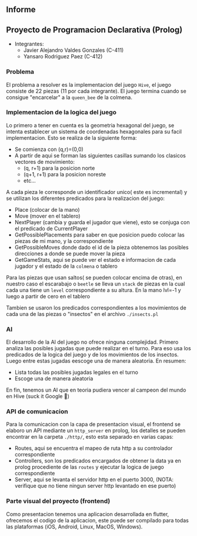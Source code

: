 ## Informe

## Proyecto de Programacion Declarativa (Prolog)

- Integrantes:
  - Javier Alejandro Valdes Gonzales (C-411)
  - Yansaro Rodriguez Paez (C-412)

### Problema

El problema a resolver es la implementacion del juego `Hive`, el juego consiste de 22 piezas (11 por cada integrante). El juego termina cuando se consigue "encarcelar" a la `queen_bee` de la colmena.

### Implementacion de la logica del juego

Lo primero a tener en cuenta es la geometria hexagonal del juego, se intenta establecer un sistema de coordenadas hexagonales para su facil implementacion. Esto se realiza de la siguiente forma:

- Se comienza con (q,r)=(0,0)
- A partir de aqui se forman las siguientes casillas sumando los clasicos vectores de movimiento:
  - (q, r+1) para la posicion norte
  - (q+1, r+1) para la posicion noreste
  - etc...

A cada pieza le corresponde un identificador unico( este es incremental) y se utilizan los diferentes predicados para la realizacion del juego:

- Place (colocar de la mano)
- Move (mover en el tablero)
- NextPlayer (cambia y guarda el jugador que viene), esto se conjuga con el predicado de CurrentPlayer
- GetPossiblePlacements para saber en que posicion puedo colocar las piezas de mi mano, y la correspondiente
- GetPossibleMoves donde dado el id de la pieza obtenemos las posibles direcciones a donde se puede mover la pieza
- GetGameStats, aqui se puede ver el estado e informacion de cada jugador y el estado de la `colmena` o tablero

Para las piezas que usan saltos( se pueden colocar encima de otras), en nuestro caso el escarabajo o `beetle` se lleva un `stack` de piezas en la cual cada una tiene un `level` correspondiente a su altura. En la mano lvl=-1 y luego a partir de cero en el tablero

Tambien se usaron los predicados correspondientes a los movimientos de cada una de las piezas o "insectos" en el archivo `./insects.pl`

### AI

El desarrollo de la AI del juego no ofrece ninguna complejidad. Primero analiza las posibles jugadas que puede realizar en el turno. Para eso usa los predicados de la logica del juego y de los movimientos de los insectos. Luego entre estas jugadas eescoge una de manera aleatoria. En resumen:

- Lista todas las posibles jugadas legales en el turno
- Escoge una de manera aleatoria

En fin, tenemos un AI que en teoria pudiera vencer al campeon del mundo en Hive (suck it Google 💪)

### API de comunicacion

Para la comunicacion con la capa de presentacion visual, el frontend se elaboro un API mediante un `http_server` en prolog, los detalles se pueden encontrar en la carpeta `./http/`, esto esta separado en varias capas:

- Routes, aqui se encuentra el mapeo de ruta http a su controlador correspondiente
- Controllers, son los predicados encargados de obtener la data ya en prolog procediente de las `routes` y ejecutar la logica de juego correspondiente
- Server, aqui se levanta el servidor http en el puerto 3000, (NOTA: verifique que no tiene ningun server http levantado en ese puerto)

### Parte visual del proyecto (frontend)

Como presentacion tenemos una aplicacion desarrollada en flutter, ofrecemos el codigo de la aplicacion, este puede ser compilado para todas las plataformas (iOS, Android, Linux, MacOS, Windows).
